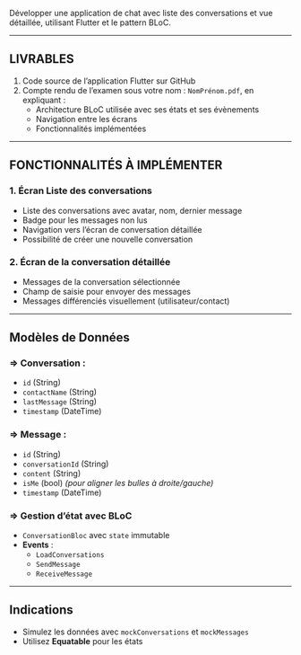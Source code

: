 Développer une application de chat avec liste des conversations et vue détaillée, utilisant Flutter et le pattern BLoC.

---

## LIVRABLES

1. Code source de l’application Flutter sur GitHub
2. Compte rendu de l’examen sous votre nom : `NomPrénom.pdf`, en expliquant :
   - Architecture BLoC utilisée avec ses états et ses évènements
   - Navigation entre les écrans
   - Fonctionnalités implémentées

---

## FONCTIONNALITÉS À IMPLÉMENTER

### 1. Écran Liste des conversations
- Liste des conversations avec avatar, nom, dernier message
- Badge pour les messages non lus
- Navigation vers l’écran de conversation détaillée
- Possibilité de créer une nouvelle conversation

### 2. Écran de la conversation détaillée
- Messages de la conversation sélectionnée
- Champ de saisie pour envoyer des messages
- Messages différenciés visuellement (utilisateur/contact)

---

## Modèles de Données

### ⇒ Conversation :
- `id` (String)
- `contactName` (String)
- `lastMessage` (String)
- `timestamp` (DateTime)

### ⇒ Message :
- `id` (String)
- `conversationId` (String)
- `content` (String)
- `isMe` (bool) *(pour aligner les bulles à droite/gauche)*
- `timestamp` (DateTime)

### ⇒ Gestion d’état avec BLoC
- `ConversationBloc` avec `state` immutable
- **Events** :
  - `LoadConversations`
  - `SendMessage`
  - `ReceiveMessage`

---

## Indications

- Simulez les données avec `mockConversations` et `mockMessages`
- Utilisez **Equatable** pour les états